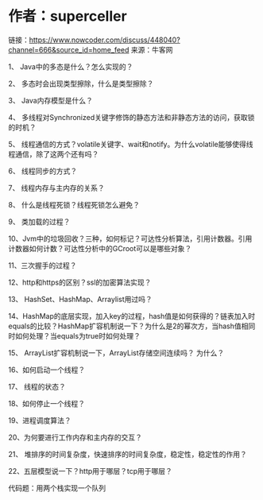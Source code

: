 # 作者：superceller

链接：https://www.nowcoder.com/discuss/448040?channel=666&source_id=home_feed
来源：牛客网



1、 Java中的多态是什么？怎么实现的？  

2、 多态时会出现类型擦除，什么是类型擦除？  

3、 Java内存模型是什么？  

4、 多线程对Synchronized关键字修饰的静态方法和非静态方法的访问，获取锁的时机？  

5、 线程通信的方式？volatile关键字、wait和notify。为什么volatile能够使得线程通信，除了这两个还有吗？  

6、 线程同步的方式？  

7、 线程内存与主内存的关系？  

8、 什么是线程死锁？线程死锁怎么避免？  

9、 类加载的过程？  

10、Jvm中的垃圾回收？三种，如何标记？可达性分析算法，引用计数器。引用计数器如何计数？可达性分析中的GCroot可以是哪些对象？  

11、三次握手的过程？  

12、http和https的区别？ssl的加密算法实现？  

13、 HashSet、HashMap、Arraylist用过吗？  

14、HashMap的底层实现，加入key的过程，hash值是如何获得的？链表加入时equals的比较？HashMap扩容机制说一下？为什么是2的幂次方，当hash值相同时如何处理？当equals为true时如何处理？  

15、 ArrayList扩容机制说一下，ArrayList存储空间连续吗？ 为什么？  

16、如何启动一个线程？  

17、 线程的状态？  

18、如何停止一个线程？  

19、进程调度算法？  

20、为何要进行工作内存和主内存的交互？  

21、 堆排序的时间复杂度，快速排序的时间复杂度，稳定性，稳定性的作用？  

22、五层模型说一下？http用于哪层？tcp用于哪层？  

代码题：用两个栈实现一个队列